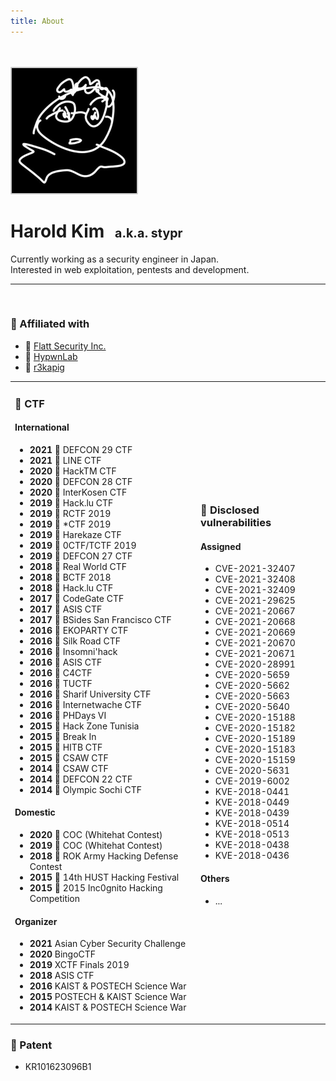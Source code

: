```yaml
---
title: About
---
```


<br>
<br>
<img src=../assets/profile/stypr.png width=200 style="border-radius: 0.1em; border: 2px solid #ccc;">

# Harold Kim <small style="font-size:70%; margin-left: 10px;">a.k.a. stypr</small>

Currently working as a security engineer in Japan.<br>
Interested in web exploitation, pentests and development.

---

<br>

### &#128064; Affiliated with

* &#128188; [Flatt Security Inc.](https://flatt.tech)
* &#128300; [HypwnLab](https://hypwnlab.com)
* &#128681; [r3kapig](https://r3kapig.com)

<table class="partition">
<tr>
<td>

### &#128681; CTF

#### International

* <b>2021</b> &#129306; DEFCON 29 CTF
* <b>2021</b> &#129352; LINE CTF
* <b>2020</b> &#129353; HackTM CTF
* <b>2020</b> &#129306; DEFCON 28 CTF
* <b>2020</b> &#129351; InterKosen CTF
* <b>2019</b> &#129351; Hack&#46;lu CTF
* <b>2019</b> &#129351; RCTF 2019
* <b>2019</b> &#129351; *CTF 2019
* <b>2019</b> &#129351; Harekaze CTF
* <b>2019</b> &#129351; 0CTF/TCTF 2019
* <b>2019</b> &#129306; DEFCON 27 CTF
* <b>2018</b> &#129306; Real World CTF
* <b>2018</b> &#129351; BCTF 2018
* <b>2018</b> &#129353; Hack&#46;lu CTF
* <b>2017</b> &#129306; CodeGate CTF
* <b>2017</b> &#129351; ASIS CTF
* <b>2017</b> &#129351; BSides San Francisco CTF
* <b>2016</b> &#129352; EKOPARTY CTF
* <b>2016</b> &#129352; Silk Road CTF
* <b>2016</b> &#129352; Insomni'hack
* <b>2016</b> &#129351; ASIS CTF
* <b>2016</b> &#129351; C4CTF
* <b>2016</b> &#129351; TUCTF
* <b>2016</b> &#129351; Sharif University CTF
* <b>2016</b> &#129352; Internetwache CTF
* <b>2016</b> &#129306; PHDays VI
* <b>2015</b> &#129351; Hack Zone Tunisia
* <b>2015</b> &#129351; Break In
* <b>2015</b> &#129352; HITB CTF
* <b>2015</b> &#129306; CSAW CTF
* <b>2014</b> &#129306; CSAW CTF
* <b>2014</b> &#129306; DEFCON 22 CTF
* <b>2014</b> &#129352; Olympic Sochi CTF

#### Domestic 

* <b>2020</b> &#129352; COC (Whitehat Contest)
* <b>2019</b> &#129351; COC (Whitehat Contest)
* <b>2018</b> &#129351; ROK Army Hacking Defense Contest
* <b>2015</b> &#129351; 14th HUST Hacking Festival
* <b>2015</b> &#129351; 2015 Inc0gnito Hacking Competition

#### Organizer

* <b>2021</b> Asian Cyber Security Challenge
* <b>2020</b> BingoCTF
* <b>2019</b> XCTF Finals 2019
* <b>2018</b> ASIS CTF
* <b>2016</b> KAIST & POSTECH Science War
* <b>2015</b> POSTECH & KAIST Science War
* <b>2014</b> KAIST & POSTECH Science War

</td>
<td>

### &#128030; Disclosed vulnerabilities

#### Assigned

* CVE-2021-32407
* CVE-2021-32408
* CVE-2021-32409
* CVE-2021-29625
* CVE-2021-20667
* CVE-2021-20668
* CVE-2021-20669
* CVE-2021-20670
* CVE-2021-20671
* CVE-2020-28991
* CVE-2020-5659
* CVE-2020-5662
* CVE-2020-5663
* CVE-2020-5640
* CVE-2020-15188
* CVE-2020-15182
* CVE-2020-15189
* CVE-2020-15183
* CVE-2020-15159
* CVE-2020-5631
* CVE-2019-6002
* KVE-2018-0441
* KVE-2018-0449
* KVE-2018-0439
* KVE-2018-0514
* KVE-2018-0513
* KVE-2018-0438
* KVE-2018-0436

#### Others

* ...

</td>

</tr>
</table>

### &#128240; Patent

* KR101623096B1

<br><br>
